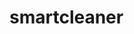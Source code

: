 # smartcleaner
<!-- to run first make it execcutableby 
chmod +x scleaner.py
to run 
./scleaner.py --run-once
to run bacground and check every 30 minutes 
./smart_cleaner.py --daemon
to run bacground and check every 15 minutes 
./smart_cleaner.py --daemon --interval 15 -->